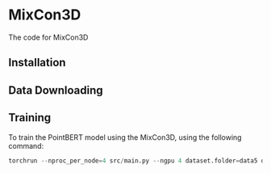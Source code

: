 # MixCon3D
The code for MixCon3D

## Installation

## Data Downloading

## Training
To train the PointBERT model using the MixCon3D, using the following command:

```python
torchrun --nproc_per_node=4 src/main.py --ngpu 4 dataset.folder=data5 dataset.train_batch_size=180 dataset.image_feat_mode=Multiple dataset.inference_image_feat_mode=Multiple dataset.image_amount=4 dataset.accum_freq=1 dataset.num_workers=3 model.name=PointBERT model.scaling=3 model.use_dense=True training.use_text_proj=True training.use_image_proj=True training.image_text_align=True training.share_proj=True training.pc_img_to_text=True training.logit_scale_fix=False training.lr=0.006 training.min_lr=3e-3 training.max_epoch=200 training.debug=True --trial_name MixCon3D_clean_code_sc3_mv4_feat-avg_shr-proj --config src/configs/train.yaml
```
